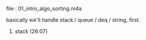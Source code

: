 file : 01_intro_algo_sorting.m4a

basically we'll handle stack / queue / deq / string, first.

1) stack (26:07)



